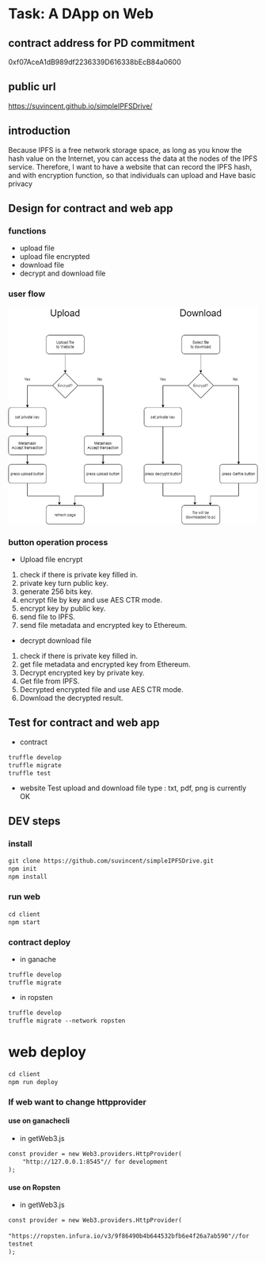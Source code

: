 # Task: A DApp on Web


## contract address for PD commitment
0xf07AceA1dB989df2236339D616338bEcB84a0600

## public url 
https://suvincent.github.io/simpleIPFSDrive/

## introduction
Because IPFS is a free network storage space, as long as you know the hash value on the Internet, you can access the data at the nodes of the IPFS service. Therefore, I want to have a website that can record the IPFS hash, and with encryption function, so that individuals can upload and Have basic privacy

## Design for contract and web app
### functions
* upload file
* upload file encrypted
* download file
* decrypt and download file

### user flow
![](./docs/IPFSDrive.png)
### button operation process
* Upload file encrypt
1.	check if there is private key filled in.
2.	private key turn public key.
3.	generate 256 bits key.
4.	encrypt file by key and use AES CTR mode.
5.	encrypt key by public key.
6.	send file to IPFS.
7.	send file metadata and encrypted key to Ethereum.

* decrypt download file
1.	check if there is private key filled in.
2.	get file metadata and encrypted key from Ethereum.
3.	Decrypt encrypted key by private key.
4.	Get file from IPFS.
5.	Decrypted encrypted file and use AES CTR mode.
6.	Download the decrypted result.

## Test for contract and web app
* contract 
```
truffle develop
truffle migrate 
truffle test
```
* website
Test upload and download file type : txt, pdf, png is currently OK

## DEV steps
### install
```
git clone https://github.com/suvincent/simpleIPFSDrive.git
npm init
npm install
```
### run web
```
cd client
npm start
```
### contract deploy
* in ganache
```
truffle develop
truffle migrate
```
* in ropsten
```
truffle develop
truffle migrate --network ropsten
```

# web deploy
```
cd client
npm run deploy
```

### If web want to change httpprovider

#### use on ganachecli
* in getWeb3.js
```
const provider = new Web3.providers.HttpProvider(
    "http://127.0.0.1:8545"// for development
);
```


#### use on Ropsten
* in getWeb3.js
```
const provider = new Web3.providers.HttpProvider(
    "https://ropsten.infura.io/v3/9f86490b4b644532bfb6e4f26a7ab590"//for testnet
);
```
